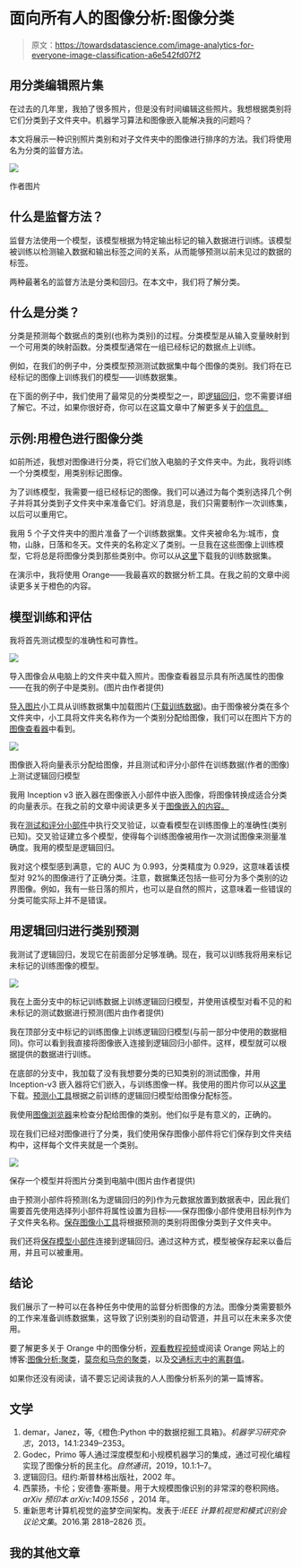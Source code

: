 # 面向所有人的图像分析:图像分类

> 原文：<https://towardsdatascience.com/image-analytics-for-everyone-image-classification-a6e542fd07f2>

## 用分类编辑照片集

在过去的几年里，我拍了很多照片，但是没有时间编辑这些照片。我想根据类别将它们分类到子文件夹中。机器学习算法和图像嵌入能解决我的问题吗？

本文将展示一种识别照片类别和对子文件夹中的图像进行排序的方法。我们将使用名为分类的监督方法。

![](img/f349a0f3602a5fff310322efc9ff977b.png)

作者图片

## 什么是监督方法？

监督方法使用一个模型，该模型根据为特定输出标记的输入数据进行训练。该模型被训练以检测输入数据和输出标签之间的关系，从而能够预测以前未见过的数据的标签。

两种最著名的监督方法是分类和回归。在本文中，我们将了解分类。

## 什么是分类？

分类是预测每个数据点的类别(也称为类别)的过程。分类模型是从输入变量映射到一个可用类的映射函数。分类模型通常在一组已经标记的数据点上训练。

例如，在我们的例子中，分类模型预测测试数据集中每个图像的类别。我们将在已经标记的图像上训练我们的模型——训练数据集。

在下面的例子中，我们使用了最常见的分类模型之一，即[逻辑回归](https://en.wikipedia.org/wiki/Logistic_regression)，您不需要详细了解它。不过，如果你很好奇，你可以在这篇文章中了解更多关于[的信息。](/logistic-regression-detailed-overview-46c4da4303bc)

## 示例:用橙色进行图像分类

如前所述，我想对图像进行分类，将它们放入电脑的子文件夹中。为此，我将训练一个分类模型，用类别标记图像。

为了训练模型，我需要一组已经标记的图像。我们可以通过为每个类别选择几个例子并将其分类到子文件夹中来准备它们。好消息是，我们只需要制作一次训练集，以后可以重用它。

我用 5 个子文件夹中的图片准备了一个训练数据集。文件夹被命名为:城市，食物，山脉，日落和冬天。文件夹的名称定义了类别。一旦我在这些图像上训练模型，它将总是将图像分类到那些类别中。你可以从[这里](https://github.com/PrimozGodec/datasets/blob/master/image-analytics-collection/train-photos.zip)下载我的训练数据集。

在演示中，我将使用 Orange——我最喜欢的数据分析工具。在我之前的文章中阅读更多关于橙色的内容。

## 模型训练和评估

我将首先测试模型的准确性和可靠性。

![](img/eff3b0a3207d825c332ebc9481bcf5fa.png)

导入图像会从电脑上的文件夹中载入照片。图像查看器显示具有所选属性的图像——在我的例子中是类别。(图片由作者提供)

[导入图片](https://orangedatamining.com/widget-catalog/image-analytics/importimages/)小工具从训练数据集中加载图片([下载训练数据](https://github.com/PrimozGodec/datasets/raw/master/image-analytics-collection/train-photos.zip))。由于图像被分类在多个文件夹中，小工具将文件夹名称作为一个类别分配给图像，我们可以在图片下方的[图像查看器](https://orangedatamining.com/widget-catalog/image-analytics/imageviewer/)中看到。

![](img/01d6f21e7ad469500d6ae870aa1a93ac.png)

图像嵌入将向量表示分配给图像，并且测试和评分小部件在训练数据(作者的图像)上测试逻辑回归模型

我用 Inception v3 嵌入器在图像嵌入小部件中嵌入图像，将图像转换成适合分类的向量表示。在我之前的文章中阅读更多关于[图像嵌入的内容。](/image-analytics-for-everyone-image-embeddings-with-orange-7f0b91fa2ca2)

我在[测试和评分小部件](https://orangedatamining.com/widget-catalog/evaluate/testandscore)中执行交叉验证，以查看模型在训练图像上的准确性(类别已知)。交叉验证建立多个模型，使得每个训练图像被用作一次测试图像来测量准确度。我用的模型是逻辑回归。

我对这个模型感到满意，它的 AUC 为 0.993，分类精度为 0.929，这意味着该模型对 92%的图像进行了正确分类。注意，数据集还包括一些可分为多个类别的边界图像。例如，我有一些日落的照片，也可以是自然的照片，这意味着一些错误的分类可能实际上并不是错误。

## 用逻辑回归进行类别预测

我测试了逻辑回归，发现它在前面部分足够准确。现在，我可以训练我将用来标记未标记的训练图像的模型。

![](img/124ca94fd81c5da927d2de90df33dad6.png)

我在上面分支中的标记训练数据上训练逻辑回归模型，并使用该模型对看不见的和未标记的测试数据进行预测(图片由作者提供)

我在顶部分支中标记的训练图像上训练逻辑回归模型(与前一部分中使用的数据相同)。你可以看到我直接将图像嵌入连接到逻辑回归小部件。这样，模型就可以根据提供的数据进行训练。

在底部的分支中，我加载了没有我想要分类的已知类别的测试图像，并用 Inception-v3 嵌入器将它们嵌入，与训练图像一样。我使用的图片你可以从[这里](https://github.com/PrimozGodec/datasets/blob/master/image-analytics-collection/test-photos.zip)下载。[预测小工具](https://orangedatamining.com/widget-catalog/evaluate/predictions)根据之前训练的逻辑回归模型给图像分配标签。

我使用[图像浏览器](https://orangedatamining.com/widget-catalog/image-analytics/imageviewer)来检查分配给图像的类别。他们似乎是有意义的，正确的。

现在我们已经对图像进行了分类，我们使用保存图像小部件将它们保存到文件夹结构中，这样每个文件夹就是一个类别。

![](img/08a37d0b05e6314a2d559f220777a4d5.png)

保存一个模型并将图片分类到电脑中(图片由作者提供)

由于预测小部件将预测(名为逻辑回归的列)作为元数据放置到数据表中，因此我们需要首先使用选择列小部件将属性设置为目标——保存图像小部件使用目标列作为子文件夹名称。[保存图像小工具](https://orangedatamining.com/widget-catalog/image-analytics/saveimages/)将根据预测的类别将图像分类到子文件夹中。

我们还将[保存模型小部件](https://orangedatamining.com/widget-catalog/model/savemodel)连接到逻辑回归。通过这种方式，模型被保存起来以备后用，并且可以被重用。

## 结论

我们展示了一种可以在各种任务中使用的监督分析图像的方法。图像分类需要额外的工作来准备训练数据集，这导致了识别类别的自动管道，并且可以在未来多次使用。

要了解更多关于 Orange 中的图像分析，[观看教程视频](https://youtube.com/playlist?list=PLmNPvQr9Tf-aRstY69vGAPO_c5RaceBhN)或阅读 Orange 网站上的博客:[图像分析:聚类](https://orangedatamining.com/blog/2017/04/03/image-analytics-clustering/%5D)，[莫奈和马奈的聚类](https://orangedatamining.com/blog/2018/05/09/clustering-of-monet-and-manet/)，以及[交通标志中的离群值](https://orangedatamining.com/blog/2017/04/25/outliers-in-traffic-signs/)。

如果你还没有阅读，请不要忘记阅读我的人人图像分析系列的第一篇博客。

</image-analytics-for-everyone-image-embeddings-with-orange-7f0b91fa2ca2>  

## 文学

1.  demar，Janez，等,《橙色:Python 中的数据挖掘工具箱》。*机器学习研究杂志*，2013，14.1:2349–2353。
2.  Godec，Primo 等人通过深度模型和小规模机器学习的集成，通过可视化编程实现了图像分析的民主化。*自然通讯*，2019，10.1:1–7。
3.  逻辑回归。纽约:斯普林格出版社，2002 年。
4.  西蒙扬，卡伦；安德鲁·塞斯曼。用于大规模图像识别的非常深的卷积网络。 *arXiv 预印本 arXiv:1409.1556* ，2014 年。
5.  重新思考计算机视觉的盗梦空间架构。发表于:*IEEE 计算机视觉和模式识别会议论文集*。2016.第 2818–2826 页。

## 我的其他文章

</keyword-extraction-methods-the-overview-35557350f8bb>  </documents-embeddings-and-text-classification-without-coding-e274b4e191e9>  </graph-embeddings-the-summary-cc6075aba007> 